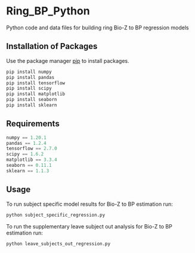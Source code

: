 # Ring_BP_Python
Python code and data files for building ring Bio-Z to BP regression models

## Installation of Packages
Use the package manager [pip](https://pip.pypa.io/en/stable/) to install packages.
```bash
pip install numpy 
pip install pandas
pip install tensorflow
pip install scipy
pip install matplotlib
pip install seaborn
pip install sklearn
```

## Requirements
```python
numpy == 1.20.1
pandas == 1.2.4
tensorflow == 2.7.0
scipy == 1.6.2
matplotlib == 3.3.4
seaborn == 0.11.1
sklearn == 1.1.3
```

## Usage
To run subject specific model results for Bio-Z to BP estimation run:
```bash
python subject_specific_regression.py
```
To run the supplementary leave subject out analysis for Bio-Z to BP estimation run:
```bash
python leave_subjects_out_regression.py

